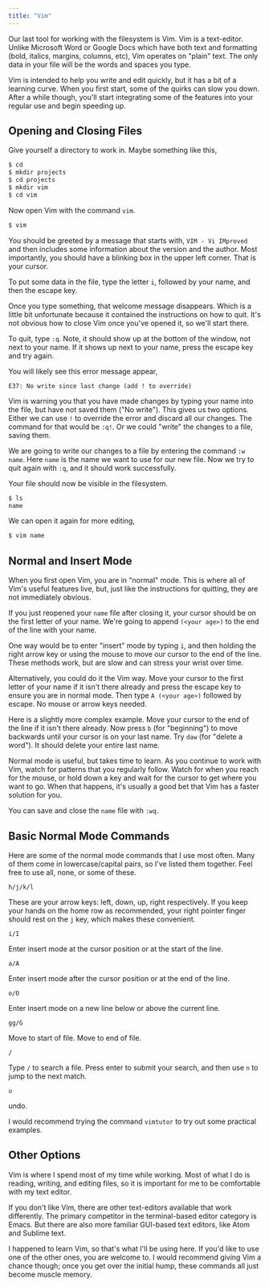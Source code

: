 ```yaml
---
title: "Vim"
---
```


Our last tool for working with the filesystem is Vim. Vim is a text-editor.
Unlike Microsoft Word or Google Docs which have both text and formatting (bold,
italics, margins, columns, etc), Vim operates on "plain" text. The only data in
your file will be the words and spaces you type.

Vim is intended to help you write and edit quickly, but it has a bit of a
learning curve. When you first start, some of the quirks can slow you down.
After a while though, you'll start integrating some of the features into your
regular use and begin speeding up.

## Opening and Closing Files

Give yourself a directory to work in. Maybe something like this,

```bash
$ cd
$ mkdir projects
$ cd projects
$ mkdir vim
$ cd vim
```

Now open Vim with the command `vim`.

```bash
$ vim
```

You should be greeted by a message that starts with, `VIM - Vi IMproved` and
then includes some information about the version and the author. Most
importantly, you should have a blinking box in the upper left corner. That is
your cursor.

To put some data in the file, type the letter `i`, followed by your name, and
then the escape key.

Once you type something, that welcome message disappears. Which is a little bit
unfortunate because it contained the instructions on how to quit. It's not
obvious how to close Vim once you've opened it, so we'll start there.

To quit, type `:q`. Note, it should show up at the bottom of the window, not
next to your name. If it shows up next to your name, press the escape key and
try again.

You will likely see this error message appear,
```
E37: No write since last change (add ! to override)
```
Vim is warning you that you have made changes by typing your name into the file,
but have not saved them ("No write"). This gives us two options. Either we can
use `!` to override the error and discard all our changes. The command for that
would be `:q!`. Or we could "write" the changes to a file, saving them.

We are going to write our changes to a file by entering the command `:w name`.
Here `name` is the name we want to use for our new file. Now we try to quit
again with `:q`, and it should work successfully.

Your file should now be visible in the filesystem.
```bash
$ ls
name
```

We can open it again for more editing,
```bash
$ vim name
```

## Normal and Insert Mode

When you first open Vim, you are in "normal" mode. This is where all of Vim's
useful features live, but, just like the instructions for quitting, they are not
immediately obvious.

If you just reopened your `name` file after closing it, your cursor should be on
the first letter of your name. We're going to append `(<your age>)` to the end
of the line with your name.

One way would be to enter "insert" mode by typing `i`, and then holding the
right arrow key or using the mouse to move our cursor to the end of the line.
These methods work, but are slow and can stress your wrist over time.

Alternatively, you could do it the Vim way. Move your cursor to the first letter
of your name if it isn't there already and press the escape key to ensure you
are in normal mode. Then type `A (<your age>)` followed by escape. No mouse or
arrow keys needed.

Here is a slightly more complex example. Move your cursor to the end of the line
if it isn't there already. Now press `b` (for "beginning") to move backwards
until your cursor is on your last name. Try `daw` (for "delete a word"). It
should delete your entire last name.

Normal mode is useful, but takes time to learn. As you continue to work with
Vim, watch for patterns that you regularly follow. Watch for when you reach for
the mouse, or hold down a key and wait for the cursor to get where you want to
go. When that happens, it's usually a good bet that Vim has a faster solution
for you.

You can save and close the `name` file with `:wq`.

## Basic Normal Mode Commands

Here are some of the normal mode commands that I use most often. Many of them
come in lowercase/capital pairs, so I've listed them together. Feel free to use
all, none, or some of these.

```vim
h/j/k/l
```

These are your arrow keys: left, down, up, right respectively. If you keep your
hands on the home row as recommended, your right pointer finger should rest on
the `j` key, which makes these convenient.

```vim
i/I
```

Enter insert mode at the cursor position or at the start of the line.

```vim
a/A
```

Enter insert mode after the cursor position or at the end of the line.


```vim
o/O
```

Enter insert mode on a new line below or above the current line.

```vim
gg/G
```

Move to start of file. Move to end of file.

```vim
/
```

Type `/` to search a file. Press enter to submit your search, and then use `n`
to jump to the next match.

```vim
u
```

undo.


I would recommend trying the command `vimtutor` to try out some practical
examples.

## Other Options

Vim is where I spend most of my time while working. Most of what I do is
reading, writing, and editing files, so it is important for me to be comfortable
with my text editor.

If you don't like Vim, there are other text-editors available that work
differently. The primary competitor in the terminal-based editor category is
Emacs. But there are also more familiar GUI-based text editors, like Atom and
Sublime text.

I happened to learn Vim, so that's what I'll be using here. If you'd like to use
one of the other ones, you are welcome to. I would recommend giving Vim a chance
though; once you get over the initial hump, these commands all just become
muscle memory.
